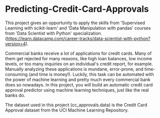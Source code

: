# Predicting-Credit-Card-Approvals

This project gives an opportunity to apply the skills from 'Supervised Learning with scikit-learn' and 'Data Manipulation with pandas' courses from 'Data Scientist with Python' specialization. (https://learn.datacamp.com/career-tracks/data-scientist-with-python?version=4).

Commercial banks receive a lot of applications for credit cards. Many of them get rejected for many reasons, like high loan balances, low income levels, or too many inquiries on an individual's credit report, for example. Manually analyzing these applications is mundane, error-prone, and time-consuming (and time is money!). Luckily, this task can be automated with the power of machine learning and pretty much every commercial bank does so nowadays. In this project, you will build an automatic credit card approval predictor using machine learning techniques, just like the real banks do.

The dataset used in this project (cc_approvals.data) is the Credit Card Approval dataset from the UCI Machine Learning Repository.

